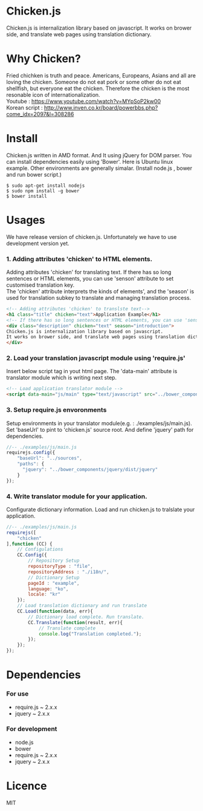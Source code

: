 # Chicken.js
Chicken.js is internalization library based on javascript. It works on brower side, and translate web pages using translation dictionary. 

# Why Chicken?
Fried chichken is truth and peace. Americans, Europeans, Asians and all are loving the chicken. Someone do not eat pork or some other do not eat shellfish, but everyone eat the chicken. Therefore the chicken is the most resonable icon of internationalization.<br/>
Youtube : https://www.youtube.com/watch?v=MYpSoP2kw00<br/>
Korean script : http://www.inven.co.kr/board/powerbbs.php?come_idx=2097&l=308286

# Install
Chicken.js written in AMD format. And It using jQuery for DOM parser. You can install dependencies easily using 'Bower'. Here is Ubuntu linux example. Other environments are generally simalar. (Install node.js , bower and run bower script.)
```
$ sudo apt-get install nodejs
$ sudo npm install -g bower
$ bower install
```

# Usages
We have release version of chicken.js. Unfortunately we have to use development version yet.

### 1. Adding attributes 'chicken' to HTML elements.
Adding attributes 'chicken' for translating text. If there has so long sentences or HTML elements, you can use 'senson' attribute to set customised translation key.<br/>
The 'chicken' attribute interprets the kinds of elements', and the 'season' is used for translation subkey to translate and managing translation process.
``` html
<!-- Adding attributes 'chicken' to translste text-->
<h1 class="title" chicken="text">Application Example</h1>
<!-- If there has so long sentences or HTML elements, you can use 'senson' attribute -->
<div class="description" chicken="text" season="introduction">
Chicken.js is internalization library based on javascript. 
It works on brower side, and translate web pages using translation dictionary.
</div>
```
### 2. Load your translation javascript module using 'require.js'
Insert below script tag in yout html page. The 'data-main' attribute is translator module which is writing next step.
``` html
<!-- Load application translator module -->
<script data-main="js/main" type="text/javascript" src="../bower_components/requirejs/require.js"></script>
```

### 3. Setup require.js envoronments
Setup environments in your translator module(e.g. : ./examples/js/main.js). Set 'baseUrl' to pint to 'chicken.js' source root. And define 'jquery' path for dependencies.
``` javascript
//-- ./examples/js/main.js
requirejs.config({
    "baseUrl": "../sources",
    "paths": {
      "jquery": "../bower_components/jquery/dist/jquery"
    }
});
```

### 4. Write translator module for your application.
Configurate dictionary information. Load and run chicken.js to tralslate your application.
``` javascript
//-- ./examples/js/main.js
requirejs([
	"chicken"
],function (CC) {
    // Configulations
    CC.Config({
        // Repository Setup
        repositoryType : "file",
        repositoryAddress : "./i18n/",
        // Dictionary Setup
        pageId : "example",
        language: "ko",
        locale: "kr"
    });
    // Load translation dictionary and run translate
    CC.Load(function(data, err){
        // Dictionary load complete. Run translate.
        CC.Translate(function(result, err){
            // Translate complete
            console.log("Translation completed.");
        });
    });    
});
```

# Dependencies 

### For use
* require.js ~ 2.x.x
* jquery ~ 2.x.x

### For development
* node.js 
* bower
* require.js ~ 2.x.x
* jquery ~ 2.x.x

# Licence
MIT
